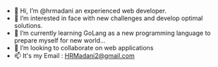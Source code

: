 - 👋 Hi, I’m @hrmadani an experienced web developer.
- 👀 I’m interested in face with new challenges and develop optimal solutions.
- 🌱 I’m currently learning GoLang as a new programming language to prepare myself for new world...
- 💞️ I’m looking to collaborate on web applications
- 📫 It's my Email : HRMadani2@gmail.com

<!---
hrmadani/hrmadani is a ✨ special ✨ repository because its `README.md` (this file) appears on your GitHub profile.
You can click the Preview link to take a look at your changes.
--->
